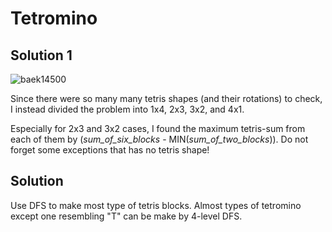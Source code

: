 # Tetromino
## Solution 1

![baek14500](https://user-images.githubusercontent.com/48712088/197559094-a88a8193-d865-49b2-8af4-08e9e18b7f98.jpg)

Since there were so many many tetris shapes (and their rotations) to check, I instead divided the problem into 1x4, 2x3, 3x2, and 4x1.

Especially for 2x3 and 3x2 cases, I found the maximum tetris-sum from each of them by (*sum_of_six_blocks* - MIN(*sum_of_two_blocks*)).
Do not forget some exceptions that has no tetris shape!

## Solution
Use DFS to make most type of tetris blocks. Almost types of tetromino except one resembling "T" can be make by 4-level DFS.
